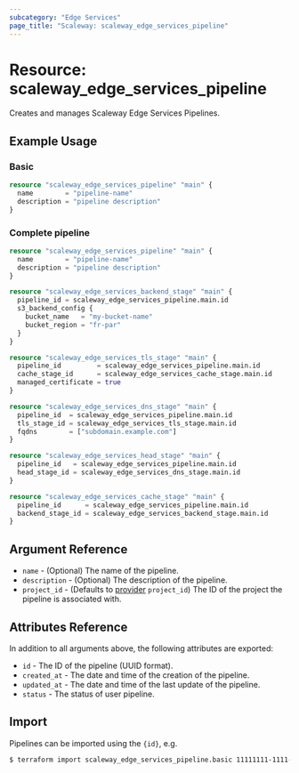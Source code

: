 ```yaml
---
subcategory: "Edge Services"
page_title: "Scaleway: scaleway_edge_services_pipeline"
---
```


# Resource: scaleway_edge_services_pipeline

Creates and manages Scaleway Edge Services Pipelines.

## Example Usage

### Basic

```terraform
resource "scaleway_edge_services_pipeline" "main" {
  name        = "pipeline-name"
  description = "pipeline description"
}
```

### Complete pipeline

```terraform
resource "scaleway_edge_services_pipeline" "main" {
  name        = "pipeline-name"
  description = "pipeline description"
}

resource "scaleway_edge_services_backend_stage" "main" {
  pipeline_id = scaleway_edge_services_pipeline.main.id
  s3_backend_config {
    bucket_name   = "my-bucket-name"
    bucket_region = "fr-par"
  }
}

resource "scaleway_edge_services_tls_stage" "main" {
  pipeline_id         = scaleway_edge_services_pipeline.main.id
  cache_stage_id      = scaleway_edge_services_cache_stage.main.id
  managed_certificate = true
}

resource "scaleway_edge_services_dns_stage" "main" {
  pipeline_id  = scaleway_edge_services_pipeline.main.id
  tls_stage_id = scaleway_edge_services_tls_stage.main.id
  fqdns        = ["subdomain.example.com"]
}

resource "scaleway_edge_services_head_stage" "main" {
  pipeline_id   = scaleway_edge_services_pipeline.main.id
  head_stage_id = scaleway_edge_services_dns_stage.main.id
}

resource "scaleway_edge_services_cache_stage" "main" {
  pipeline_id      = scaleway_edge_services_pipeline.main.id
  backend_stage_id = scaleway_edge_services_backend_stage.main.id
}
```

## Argument Reference

- `name` - (Optional) The name of the pipeline.
- `description` - (Optional) The description of the pipeline.
- `project_id` - (Defaults to [provider](../index.md#project_id) `project_id`) The ID of the project the pipeline is associated with.

## Attributes Reference

In addition to all arguments above, the following attributes are exported:

- `id` - The ID of the pipeline (UUID format).
- `created_at` - The date and time of the creation of the pipeline.
- `updated_at` - The date and time of the last update of the pipeline.
- `status` - The status of user pipeline.

## Import

Pipelines can be imported using the `{id}`, e.g.

```bash
$ terraform import scaleway_edge_services_pipeline.basic 11111111-1111-1111-1111-111111111111
```
